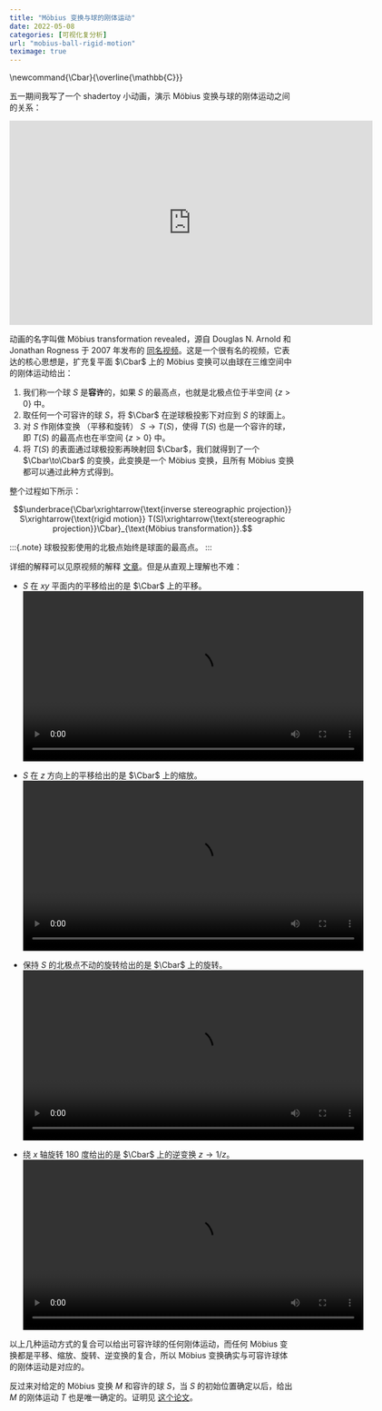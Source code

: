 ```yaml
---
title: "Möbius 变换与球的刚体运动"
date: 2022-05-08
categories: [可视化复分析]
url: "mobius-ball-rigid-motion"
teximage: true
---
```


\newcommand{\Cbar}{\overline{\mathbb{C}}}

五一期间我写了一个 shadertoy 小动画，演示 Möbius 变换与球的刚体运动之间的关系：

<!--more-->

<iframe width="640" height="360" frameborder="0" src="https://www.shadertoy.com/embed/fljfRm?gui=true&t=10&paused=true&muted=false" allowfullscreen></iframe>

动画的名字叫做 Möbius transformation revealed，源自 Douglas N. Arnold 和 Jonathan Rogness 于 2007 年发布的 [同名视频](https://www-users.cse.umn.edu/~arnold/moebius/)。这是一个很有名的视频，它表达的核心思想是，扩充复平面 $\Cbar$ 上的 Möbius 变换可以由球在三维空间中的刚体运动给出：

1. 我们称一个球 $S$ 是**容许**的，如果 $S$ 的最高点，也就是北极点位于半空间 $\{z>0\}$ 中。
2. 取任何一个可容许的球 $S$，将 $\Cbar$ 在逆球极投影下对应到 $S$ 的球面上。
3. 对 $S$ 作刚体变换 （平移和旋转） $S\to T(S)$，使得 $T(S)$ 也是一个容许的球，即 $T(S)$ 的最高点也在半空间 $\{z>0\}$ 中。
4. 将 $T(S)$ 的表面通过球极投影再映射回 $\Cbar$，我们就得到了一个 $\Cbar\to\Cbar$ 的变换，此变换是一个 Möbius 变换，且所有 Möbius 变换都可以通过此种方式得到。

整个过程如下所示：

$$\underbrace{\Cbar\xrightarrow{\text{inverse stereographic projection}} S\xrightarrow{\text{rigid motion}} T(S)\xrightarrow{\text{stereographic projection}}\Cbar}_{\text{Möbius transformation}}.$$

:::{.note}
球极投影使用的北极点始终是球面的最高点。
:::

详细的解释可以见原视频的解释 [文章](https://www-users.cse.umn.edu/~arnold/papers/moebius.pdf)。但是从直观上理解也不难：

- $S$ 在 $xy$ 平面内的平移给出的是 $\Cbar$ 上的平移。
  <video src="/images/mobius/translation.mp4" height="300" controls></video>

- $S$ 在 $z$ 方向上的平移给出的是 $\Cbar$ 上的缩放。
  <video src="/images/mobius/scale.mp4" height="300" controls></video>

- 保持 $S$ 的北极点不动的旋转给出的是 $\Cbar$ 上的旋转。
  <video src="/images/mobius/rotation.mp4" height="300" controls></video>

- 绕 $x$ 轴旋转 180 度给出的是 $\Cbar$ 上的逆变换 $z\to 1/z$。
  <video src="/images/mobius/inversion.mp4" height="300" controls></video>

以上几种运动方式的复合可以给出可容许球的任何刚体运动，而任何 Möbius 变换都是平移、缩放、旋转、逆变换的复合，所以 Möbius 变换确实与可容许球体的刚体运动是对应的。

反过来对给定的 Möbius 变换 $M$ 和容许的球 $S$，当 $S$ 的初始位置确定以后，给出 $M$ 的刚体运动 $T$ 也是唯一确定的。证明见 [这个论文](https://scholar.rose-hulman.edu/cgi/viewcontent.cgi?article=1218&context=rhumj)。
